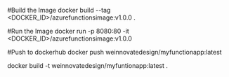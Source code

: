 #Build the Image
docker build --tag <DOCKER_ID>/azurefunctionsimage:v1.0.0 .

#Run the Image
docker run -p 8080:80 -it <DOCKER_ID>/azurefunctionsimage:v1.0.0

#Push to dockerhub
docker push weinnovatedesign/myfunctionapp:latest

docker build -t weinnovatedesign/myfuntionapp:latest .
